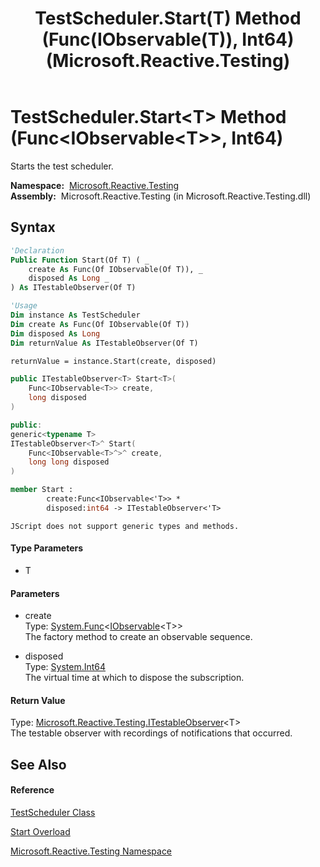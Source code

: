﻿---
title: TestScheduler.Start(T) Method (Func(IObservable(T)), Int64) (Microsoft.Reactive.Testing)
TOCTitle: Start(T) Method (Func(IObservable(T)), Int64)
ms:assetid: M:Microsoft.Reactive.Testing.TestScheduler.Start``1(System.Func{System.IObservable{``0}},System.Int64)
ms:mtpsurl: https://msdn.microsoft.com/en-us/library/Hh229746(v=VS.103)
ms:contentKeyID: 36069417
ms.date: 06/28/2011
mtps_version: v=VS.103
dev_langs:
- vb
- csharp
- c++
- fsharp
- jscript
---

# TestScheduler.Start\<T\> Method (Func\<IObservable\<T\>\>, Int64)

Starts the test scheduler.

**Namespace:**  [Microsoft.Reactive.Testing](hh212009\(v=vs.103\).md)  
**Assembly:**  Microsoft.Reactive.Testing (in Microsoft.Reactive.Testing.dll)

## Syntax

``` vb
'Declaration
Public Function Start(Of T) ( _
    create As Func(Of IObservable(Of T)), _
    disposed As Long _
) As ITestableObserver(Of T)
```

``` vb
'Usage
Dim instance As TestScheduler
Dim create As Func(Of IObservable(Of T))
Dim disposed As Long
Dim returnValue As ITestableObserver(Of T)

returnValue = instance.Start(create, disposed)
```

``` csharp
public ITestableObserver<T> Start<T>(
    Func<IObservable<T>> create,
    long disposed
)
```

``` c++
public:
generic<typename T>
ITestableObserver<T>^ Start(
    Func<IObservable<T>^>^ create, 
    long long disposed
)
```

``` fsharp
member Start : 
        create:Func<IObservable<'T>> * 
        disposed:int64 -> ITestableObserver<'T> 
```

``` jscript
JScript does not support generic types and methods.
```

#### Type Parameters

  - T

#### Parameters

  - create  
    Type: [System.Func](https://msdn.microsoft.com/en-us/library/Bb534960)\<[IObservable](https://msdn.microsoft.com/en-us/library/Dd990377)\<T\>\>  
    The factory method to create an observable sequence.  

<!-- end list -->

  - disposed  
    Type: [System.Int64](https://msdn.microsoft.com/en-us/library/6yy583ek)  
    The virtual time at which to dispose the subscription.  

#### Return Value

Type: [Microsoft.Reactive.Testing.ITestableObserver](hh229415\(v=vs.103\).md)\<T\>  
The testable observer with recordings of notifications that occurred.  

## See Also

#### Reference

[TestScheduler Class](hh229166\(v=vs.103\).md)

[Start Overload](hh229817\(v=vs.103\).md)

[Microsoft.Reactive.Testing Namespace](hh212009\(v=vs.103\).md)

